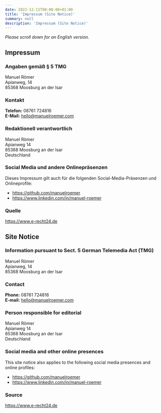 ```yaml
---
date: 2022-12-11T00:00:00+01:00
title: 'Impressum (Site Notice)'
summary: null
description: 'Impressum (Site Notice)'
---
```


*Please scroll down for an English version.*

## Impressum

### Angaben gemäß § 5 TMG
Manuel Römer  
Apianweg, 14  
85368 Moosburg an der Isar

### Kontakt
**Telefon:** 08761 724816  
**E-Mail:** hello@manuelroemer.com

### Redaktionell verantwortlich
Manuel Römer  
Apianweg 14  
85368 Moosburg an der Isar  
Deutschland

### Social Media und andere Onlinepräsenzen
Dieses Impressum gilt auch für die folgenden Social-Media-Präsenzen und Onlineprofile:
* https://github.com/manuelroemer
* https://www.linkedin.com/in/manuel-roemer

### Quelle
https://www.e-recht24.de


## Site Notice

### Information pursuant to Sect. 5 German Telemedia Act (TMG)
Manuel Römer  
Apianweg, 14  
85368 Moosburg an der Isar

### Contact
**Phone:** 08761 724816  
**E-mail:** hello@manuelroemer.com

### Person responsible for editorial
Manuel Römer  
Apianweg 14  
85368 Moosburg an der Isar  
Deutschland

### Social media and other online presences
This site notice also applies to the following social media presences and online profiles:
* https://github.com/manuelroemer
* https://www.linkedin.com/in/manuel-roemer

### Source
https://www.e-recht24.de
